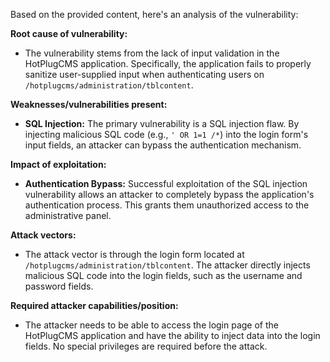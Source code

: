 Based on the provided content, here's an analysis of the vulnerability:

**Root cause of vulnerability:**
- The vulnerability stems from the lack of input validation in the HotPlugCMS application. Specifically, the application fails to properly sanitize user-supplied input when authenticating users on `/hotplugcms/administration/tblcontent`.

**Weaknesses/vulnerabilities present:**
- **SQL Injection:** The primary vulnerability is a SQL injection flaw. By injecting malicious SQL code (e.g., `' OR 1=1 /*`) into the login form's input fields, an attacker can bypass the authentication mechanism.

**Impact of exploitation:**
- **Authentication Bypass:** Successful exploitation of the SQL injection vulnerability allows an attacker to completely bypass the application's authentication process. This grants them unauthorized access to the administrative panel.

**Attack vectors:**
- The attack vector is through the login form located at `/hotplugcms/administration/tblcontent`. The attacker directly injects malicious SQL code into the login fields, such as the username and password fields.

**Required attacker capabilities/position:**
- The attacker needs to be able to access the login page of the HotPlugCMS application and have the ability to inject data into the login fields. No special privileges are required before the attack.